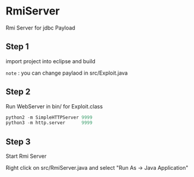 # RmiServer

Rmi Server for jdbc Payload

## Step 1

import project into eclipse and build

`note` : you can change paylaod in src/Exploit.java 

## Step 2

Run WebServer in bin/ for Exploit.class

```python
python2 -m SimpleHTTPServer 9999
python3 -m http.server      9999
```

## Step 3

Start Rmi Server

Right click on src/RmiServer.java and select "Run As -> Java Application"


